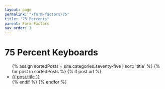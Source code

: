 ```yaml
---
layout: page
permalink: "/form-factors/75"
title: "75 Percents"
parent: Form Factors
nav_order: 3
---
```

# 75 Percent Keyboards

<ul>
  {% assign sortedPosts = site.categories.seventy-five | sort: 'title' %}
    {% for post in sortedPosts %}
      {% if post.url %}
        <li><a href="{{ post.url }}">{{ post.title }}</a></li>
        {% endif %}
    {% endfor %}
</ul>
